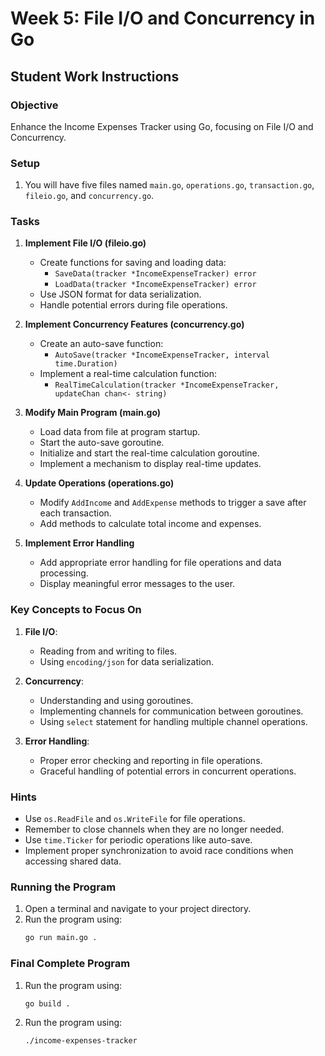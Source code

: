 # Week 5: File I/O and Concurrency in Go

## Student Work Instructions

### Objective
Enhance the Income Expenses Tracker using Go, focusing on File I/O and Concurrency.

### Setup
1. You will have five files named `main.go`, `operations.go`, `transaction.go`, `fileio.go`, and `concurrency.go`.

### Tasks

1. **Implement File I/O (fileio.go)**
   - Create functions for saving and loading data:
     - `SaveData(tracker *IncomeExpenseTracker) error`
     - `LoadData(tracker *IncomeExpenseTracker) error`
   - Use JSON format for data serialization.
   - Handle potential errors during file operations.

2. **Implement Concurrency Features (concurrency.go)**
   - Create an auto-save function:
     - `AutoSave(tracker *IncomeExpenseTracker, interval time.Duration)`
   - Implement a real-time calculation function:
     - `RealTimeCalculation(tracker *IncomeExpenseTracker, updateChan chan<- string)`

3. **Modify Main Program (main.go)**
   - Load data from file at program startup.
   - Start the auto-save goroutine.
   - Initialize and start the real-time calculation goroutine.
   - Implement a mechanism to display real-time updates.

4. **Update Operations (operations.go)**
   - Modify `AddIncome` and `AddExpense` methods to trigger a save after each transaction.
   - Add methods to calculate total income and expenses.

5. **Implement Error Handling**
   - Add appropriate error handling for file operations and data processing.
   - Display meaningful error messages to the user.

### Key Concepts to Focus On

1. **File I/O**: 
   - Reading from and writing to files.
   - Using `encoding/json` for data serialization.

2. **Concurrency**: 
   - Understanding and using goroutines.
   - Implementing channels for communication between goroutines.
   - Using `select` statement for handling multiple channel operations.

3. **Error Handling**: 
   - Proper error checking and reporting in file operations.
   - Graceful handling of potential errors in concurrent operations.

### Hints

- Use `os.ReadFile` and `os.WriteFile` for file operations.
- Remember to close channels when they are no longer needed.
- Use `time.Ticker` for periodic operations like auto-save.
- Implement proper synchronization to avoid race conditions when accessing shared data.

### Running the Program

1. Open a terminal and navigate to your project directory.
2. Run the program using:
   ```sh
   go run main.go .

### Final Complete Program
1. Run the program using:
   ```sh
   go build .
2. Run the program using:
   ```sh
   ./income-expenses-tracker

